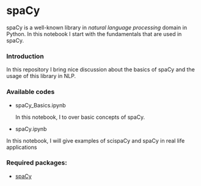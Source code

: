 # spaCy
spaCy is a well-known library in *natural language processing* domain in Python. In this notebook I start with the fundamentals that are used in spaCy.

### Introduction
In this repository I bring nice discussion about the basics of spaCy and the usage of this library in NLP.

### Available codes
* spaCy_Basics.ipynb

  In this notebook, I to over basic concepts of spaCy.
  
 * spaCy.ipynb
 
 In this notebook, I will give examples of scispaCy and spaCy in real life applications
  
  
### Required packages:
* [spaCy](https://spacy.io/)
